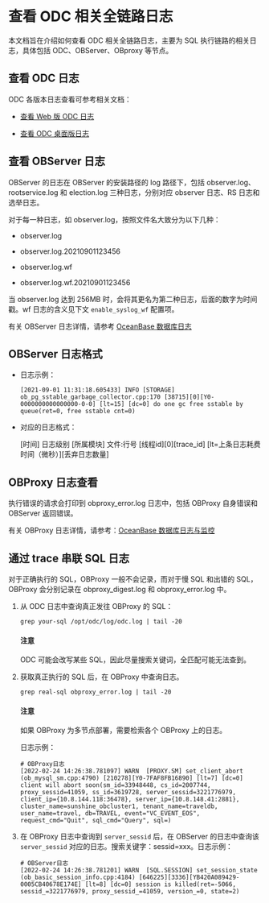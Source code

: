 查看 ODC 相关全链路日志 
===================================

本文档旨在介绍如何查看 ODC 相关全链路日志，主要为 SQL 执行链路的相关日志，具体包括 ODC、OBServer、OBproxy 等节点。

查看 **ODC 日志** 
----------------------

ODC 各版本日志查看可参考相关文档：

* [查看 Web 版 ODC 日志](../2.collect-message/2.view-web-odc-log.md)

* [查看 ODC 桌面版日志](../2.collect-message/3.view-client-odc-log.md)

查看 OBServer 日志
-------------------------------

OBServer 的日志在 OBServer 的安装路径的 log 路径下，包括 observer.log、rootservice.log 和 election.log 三种日志，分别对应 observer 日志、RS 日志和选举日志。

对于每一种日志，如 observer.log，按照文件名大致分为以下几种：

* observer.log

* observer.log.20210901123456

* observer.log.wf

* observer.log.wf.20210901123456


当 observer.log 达到 256MB 时，会将其更名为第二种日志，后面的数字为时间戳。wf 日志的含义见下文 `enable_syslog_wf` 配置项。

有关 OBServer 日志详情，请参考 [OceanBase 数据库日志](https://www.oceanbase.com/docs/common-oceanbase-database-cn-0000000002067758)

OBServer 日志格式
----------------------

* 日志示例：

  `[2021-09-01 11:31:18.605433] INFO [STORAGE] ob_pg_sstable_garbage_collector.cpp:170 [38715][0][Y0-0000000000000000-0-0] [lt=15] [dc=0] do one gc free sstable by queue(ret=0, free sstable cnt=0)`

* 对应的日志格式：

  \[时间\] 日志级别 \[所属模块\] 文件:行号 \[线程id\]\[0\]\[trace_id\] \[lt=上条日志耗费时间（微秒）\]\[丢弃日志数量\]


**OBProxy 日志查看**
-------------------------

执行错误的请求会打印到 obproxy_error.log 日志中，包括 OBProxy 自身错误和 OBServer 返回错误。

有关 OBProxy 日志详情，请参考：[OceanBase 数据库日志与监控](https://www.oceanbase.com/docs/common-oceanbase-database-cn-10000000001702176)

通过 trace 串联 SQL 日志
-----------------------------------

对于正确执行的 SQL，OBProxy 一般不会记录，而对于慢 SQL 和出错的 SQL，OBProxy 会分别记录在 obproxy_digest.log 和 obproxy_error.log 中。

1. 从 ODC 日志中查询真正发往 OBProxy 的 SQL：

   ```shell
   grep your-sql /opt/odc/log/odc.log | tail -20
   ```

   <main id="notice" type='notice'>
      <h4>注意</h4>
      <p>ODC 可能会改写某些 SQL，因此尽量搜索关键词，全匹配可能无法查到。</p>
   </main>

2. 获取真正执行的 SQL 后，在 OBProxy 中查询日志。

   ```shell
   grep real-sql obproxy_error.log | tail -20
   ```

   <main id="notice" type='notice'>
      <h4>注意</h4>
      <p>如果 OBProxy 为多节点部署，需要检索各个 OBProxy 上的日志。</p>
   </main>   

   日志示例：

   ```plaintext
   # OBProxy日志
   [2022-02-24 14:26:38.781097] WARN  [PROXY.SM] set_client_abort (ob_mysql_sm.cpp:4790) [210278][Y0-7FAF8FB16890] [lt=7] [dc=0] client will abort soon(sm_id=33948448, cs_id=2007744, proxy_sessid=41059, ss_id=3619728, server_sessid=3221776979, client_ip={10.8.144.118:36478}, server_ip={10.8.148.41:2881}, cluster_name=sunshine_obcluster1, tenant_name=traveldb, user_name=travel, db=TRAVEL, event="VC_EVENT_EOS", request_cmd="Quit", sql_cmd="Query", sql=)
   ```


3. 在 OBProxy 日志中查询到 `server_sessid` 后，在 OBServer 的日志中查询该 `server_sessid` 对应的日志。搜索关键字：sessid=xxx。日志示例：

   ```plaintext
   # OBServer日志
   [2022-02-24 14:26:38.781201] WARN  [SQL.SESSION] set_session_state (ob_basic_session_info.cpp:4184) [646225][3336][YB420A089429-0005CB40678E174E] [lt=8] [dc=0] session is killed(ret=-5066, sessid_=3221776979, proxy_sessid_=41059, version_=0, state=2)
   ```
